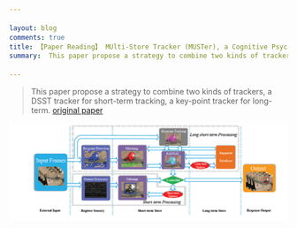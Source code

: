 ```yaml
---

layout: blog
comments: true
title: 【Paper Reading】 MUlti-Store Tracker (MUSTer), a Cognitive Psychology Inspired Approach to Object Tracking
summary:  This paper propose a strategy to combine two kinds of trackers, a DSST tracker for short-term tracking, a key-point tracker for long-term.

---
```


>This paper propose a strategy to combine two kinds of trackers, a DSST tracker for short-term tracking, a key-point tracker for long-term. [original paper](../img/muster.pdf)

![MUSTer](../img/muster1.png)